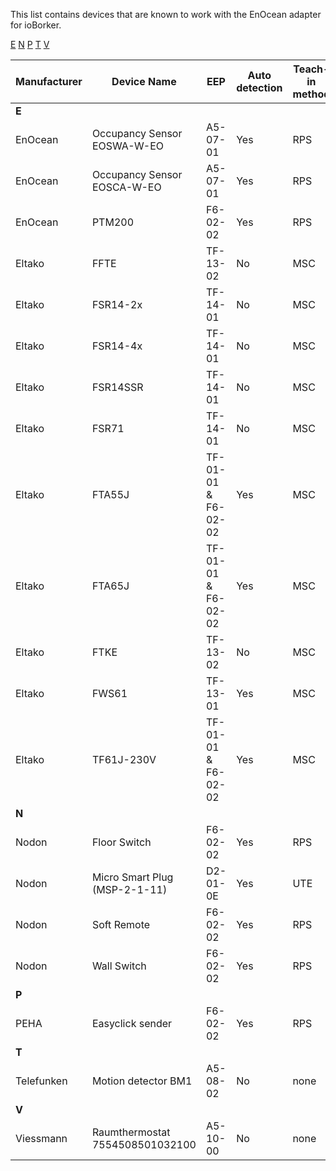 This list contains devices that are known to work with the EnOcean adapter for ioBorker.

[E](#E) [N](#N) [P](#P) [T](#T) [V](#V)

| Manufacturer | Device Name | EEP | Auto detection | Teach-in method |
|---|---|---|---|---|
| <a name="N"></a> **E** | 
| EnOcean | Occupancy Sensor EOSWA-W-EO | A5-07-01 | Yes | RPS |
| EnOcean | Occupancy Sensor EOSCA-W-EO | A5-07-01 | Yes | RPS |
| EnOcean | PTM200 | F6-02-02 | Yes | RPS|
| Eltako | FFTE | TF-13-02 | No | MSC |
| Eltako | FSR14-2x | TF-14-01 | No | MSC |
| Eltako | FSR14-4x | TF-14-01 | No | MSC |
| Eltako | FSR14SSR | TF-14-01 | No | MSC |
| Eltako | FSR71 | TF-14-01 | No | MSC |
| Eltako | FTA55J | TF-01-01 & F6-02-02 | Yes | MSC |
| Eltako | FTA65J | TF-01-01 & F6-02-02 | Yes | MSC |
| Eltako | FTKE | TF-13-02 | No | MSC |
| Eltako | FWS61 | TF-13-01 | Yes | MSC |
| Eltako | TF61J-230V | TF-01-01 & F6-02-02 | Yes | MSC |
| <a name="N"></a> **N** | 
| Nodon | Floor Switch | F6-02-02 | Yes | RPS |
| Nodon | Micro Smart Plug (MSP-2-1-11) | D2-01-0E | Yes | UTE |
| Nodon | Soft Remote | F6-02-02 | Yes | RPS |
| Nodon | Wall Switch | F6-02-02 | Yes | RPS |
| <a name="P"></a> **P** | 
|PEHA | Easyclick sender | F6-02-02 | Yes | RPS |
| <a name="T"></a> **T**|
| Telefunken | Motion detector BM1 | A5-08-02 | No | none |
| <a name="V"></a> **V**|
| Viessmann | Raumthermostat 7554508501032100 | A5-10-00 | No | none |


